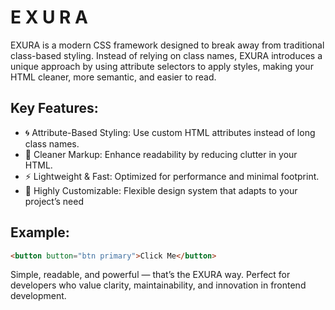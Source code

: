 # E X U R A

EXURA is a modern CSS framework designed to break away from traditional class-based styling. Instead of relying on class names, EXURA introduces a unique approach by using attribute selectors to apply styles, making your HTML cleaner, more semantic, and easier to read.

## Key Features:
- 🌀 Attribute-Based Styling: Use custom HTML attributes instead of long class names.
- 🧼 Cleaner Markup: Enhance readability by reducing clutter in your HTML.
- ⚡ Lightweight & Fast: Optimized for performance and minimal footprint.
- 🔧 Highly Customizable: Flexible design system that adapts to your project’s need

## Example:
```html
<button button="btn primary">Click Me</button>
```
Simple, readable, and powerful — that’s the EXURA way.
Perfect for developers who value clarity, maintainability, and innovation in frontend development.
